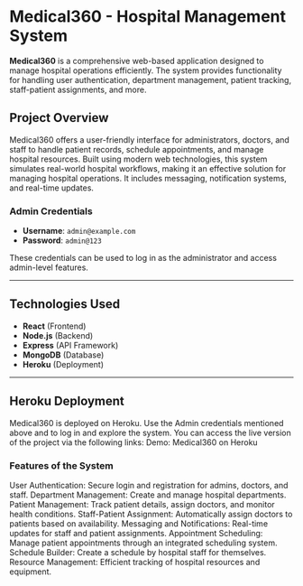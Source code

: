 # Medical360 - Hospital Management System

**Medical360** is a comprehensive web-based application designed to manage hospital operations efficiently. The system provides functionality for handling user authentication, department management, patient tracking, staff-patient assignments, and more.


## Project Overview

Medical360 offers a user-friendly interface for administrators, doctors, and staff to handle patient records, schedule appointments, and manage hospital resources. Built using modern web technologies, this system simulates real-world hospital workflows, making it an effective solution for managing hospital operations. It includes messaging, notification systems, and real-time updates.

### Admin Credentials
- **Username**: `admin@example.com`
- **Password**: `admin@123`

These credentials can be used to log in as the administrator and access admin-level features.

---

## Technologies Used
- **React** (Frontend)
- **Node.js** (Backend)
- **Express** (API Framework)
- **MongoDB** (Database)
- **Heroku** (Deployment)

---

## Heroku Deployment
Medical360 is deployed on Heroku. Use the Admin credentials mentioned above and to log in and explore the system. You can access the live version of the project via the following links:
Demo: Medical360 on Heroku

### Features of the System
User Authentication: Secure login and registration for admins, doctors, and staff.
Department Management: Create and manage hospital departments.
Patient Management: Track patient details, assign doctors, and monitor health conditions.
Staff-Patient Assignment: Automatically assign doctors to patients based on availability.
Messaging and Notifications: Real-time updates for staff and patient assignments.
Appointment Scheduling: Manage patient appointments through an integrated scheduling system.
Schedule Builder: Create a schedule by hospital staff for themselves.
Resource Management: Efficient tracking of hospital resources and equipment.

